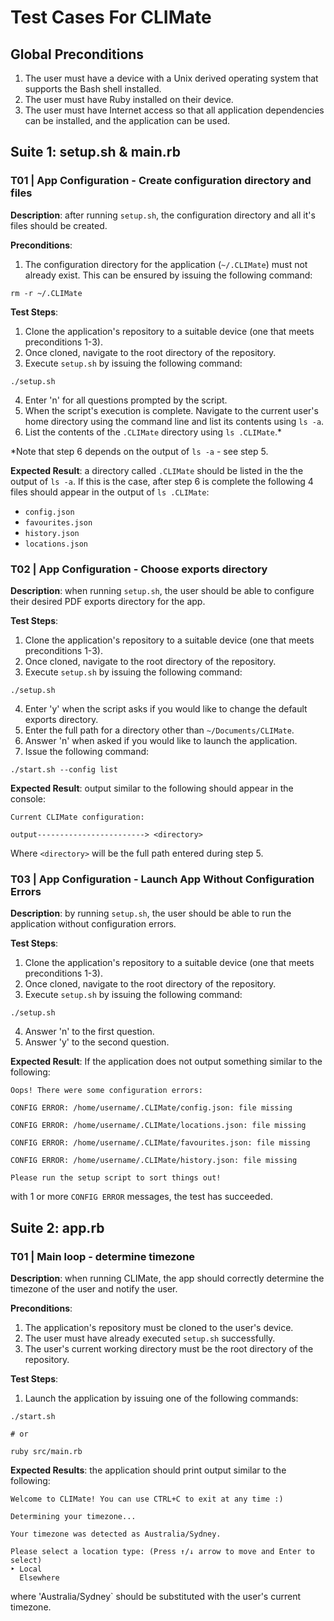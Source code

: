 # Test Cases For CLIMate

## Global Preconditions

1. The user must have a device with a Unix derived operating system
that supports the Bash shell installed.
2. The user must have Ruby installed on their device.
3. The user must have Internet access so that all application dependencies
can be installed, and the application can be used.

## Suite 1: setup.sh & main.rb

### **T01** | App Configuration - Create configuration directory and files

**Description**: after running `setup.sh`, the configuration directory
and all it's files should be created.

**Preconditions**:

1. The configuration directory for the application (`~/.CLIMate`) must not
already exist. This can be ensured by issuing the following command:

```
rm -r ~/.CLIMate
```

**Test Steps**:

1. Clone the application's repository to a suitable device (one that meets
preconditions 1-3).
2. Once cloned, navigate to the root directory of the repository.
3. Execute `setup.sh` by issuing the following command:
```
./setup.sh
```
4. Enter 'n' for all questions prompted by the script.
5. When the script's execution is complete. Navigate to the current user's
home directory using the command line and list its contents using `ls -a`.
6. List the contents of the `.CLIMate` directory using `ls .CLIMate`.*

*Note that step 6 depends on the output of `ls -a` - see step 5.

**Expected Result**: a directory called `.CLIMate` should be listed in the 
the output of `ls -a`. If this is the case, after step 6 is complete the 
following 4 files should appear in the output of `ls .CLIMate`:

- `config.json`
- `favourites.json`
- `history.json`
- `locations.json`

### **T02** | App Configuration - Choose exports directory

**Description**: when running `setup.sh`, the user should be able
to configure their desired PDF exports directory for the app.

**Test Steps**:

1. Clone the application's repository to a suitable device (one that meets
preconditions 1-3).
2. Once cloned, navigate to the root directory of the repository.
3. Execute `setup.sh` by issuing the following command:
```
./setup.sh
```
4. Enter 'y' when the script asks if you would like to change the default
exports directory.
5. Enter the full path for a directory other than `~/Documents/CLIMate`.
6. Answer 'n' when asked if you would like to launch the application.
7. Issue the following command:
```
./start.sh --config list
```

**Expected Result**: output similar to the following should appear in the 
console:

```
Current CLIMate configuration:

output------------------------> <directory>
```

Where `<directory>` will be the full path entered during step 5.

### **T03** | App Configuration - Launch App Without Configuration Errors

**Description**: by running `setup.sh`, the user should be able to 
run the application without configuration errors.

**Test Steps**:

1. Clone the application's repository to a suitable device (one that meets
preconditions 1-3).
2. Once cloned, navigate to the root directory of the repository.
3. Execute `setup.sh` by issuing the following command:
```
./setup.sh
```
4. Answer 'n' to the first question.
5. Answer 'y' to the second question.

**Expected Result**: If the application does not output something similar to
the following:

```
Oops! There were some configuration errors:

CONFIG ERROR: /home/username/.CLIMate/config.json: file missing

CONFIG ERROR: /home/username/.CLIMate/locations.json: file missing

CONFIG ERROR: /home/username/.CLIMate/favourites.json: file missing

CONFIG ERROR: /home/username/.CLIMate/history.json: file missing

Please run the setup script to sort things out!
```

with 1 or more `CONFIG ERROR` messages, the test has succeeded.

## Suite 2: app.rb

### T01 | Main loop - determine timezone

**Description**: when running CLIMate, the app should correctly determine the 
timezone of the user and notify the user.

**Preconditions**:

1. The application's repository must be cloned to the user's device.
2. The user must have already executed `setup.sh` successfully.
3. The user's current working directory must be the root directory
of the repository.

**Test Steps**:

1. Launch the application by issuing one of the following commands:
```
./start.sh

# or

ruby src/main.rb
```

**Expected Results**: the application should print output similar to the 
following:

```
Welcome to CLIMate! You can use CTRL+C to exit at any time :)

Determining your timezone...

Your timezone was detected as Australia/Sydney.

Please select a location type: (Press ↑/↓ arrow to move and Enter to select)
‣ Local
  Elsewhere
```

where 'Australia/Sydney` should be substituted with the user's current timezone.